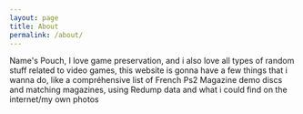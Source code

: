 ```yaml
---
layout: page
title: About
permalink: /about/
---
```


Name's Pouch, I love game preservation, and i also love all types of random stuff related to video games, this website is gonna have a few things that i wanna do,
like a compréhensive list of French Ps2 Magazine demo discs and matching magazines, using Redump data and what i could find on the internet/my own photos
